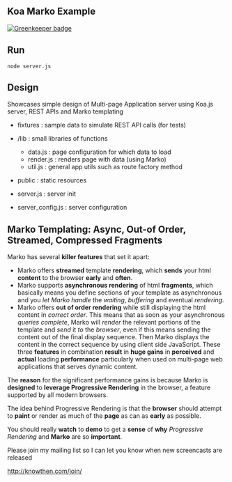 ## Koa Marko Example

[![Greenkeeper badge](https://badges.greenkeeper.io/kristianmandrup/koa-marko-example.svg)](https://greenkeeper.io/)

## Run

`node server.js`

## Design

Showcases simple design of Multi-page Application server using Koa.js server, REST APIs and Marko templating

- fixtures : sample data to simulate REST API calls (for tests)
- /lib : small libraries of functions
  - data.js : page configuration for which data to load
  - render.js : renders page with data (using Marko)
  - util.js : general app utils such as route factory method
- public : static resources

- server.js : server init
- server_config.js : server configuration


## Marko Templating: Async, Out-of Order, Streamed, Compressed Fragments

Marko has several **killer features** that set it apart:

*   Marko offers **streamed** template **rendering**, which **sends** your html **content** to the browser **early** and **often**.
*   Marko supports **asynchronous rendering** of html **fragments**, which basically means you define sections of your template as asynchronous and you _let Marko_ _handle_ the _waiting_, _buffering_ and eventual _rendering_.
*   Marko offers **out of order rendering** while still displaying the html content in _correct order_. This means that as soon as your asynchronous _queries_ _complete_, Marko will _render_ the relevant portions of the template and _send_ it _to_ the _browser_, even if this means sending the content out of the final display sequence. Then Marko displays the content in the correct sequence by using client side JavaScript.
These three **features** in combination **result** in **huge gains** in **perceived** and **actual** loading **performance** particularly when used on multi-page web applications that serves dynamic content.

The **reason** for the significant performance gains is because Marko is **designed** to **leverage Progressive Rendering** in the browser, a feature supported by all modern browsers.

The idea behind Progressive Rendering is that the **browser** should attempt to **paint** or render as much of the **page** as can as **early** as possible.

You should really **watch** to **demo** to get a **sense** of **why** _Progressive Rendering_ and **Marko** are so **important**.

Please join my mailing list so I can let you know when new screencasts are released

http://knowthen.com/join/


